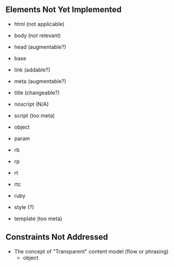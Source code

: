 Elements Not Yet Implemented
----------------------------


* html (not applicable)

* body (not relevant)
* head (augmentable?)

* base
* link (addable?)
* meta (augmentable?)
* title (changeable?)

* noscript (N/A)
* script (too meta)

* object
* param

* rb
* rp
* rt
* rtc
* ruby

* style (?)

* template (too meta)


Constraints Not Addressed
-------------------------

* The concept of "Transparent" content model (flow or phrasing)
  - object


